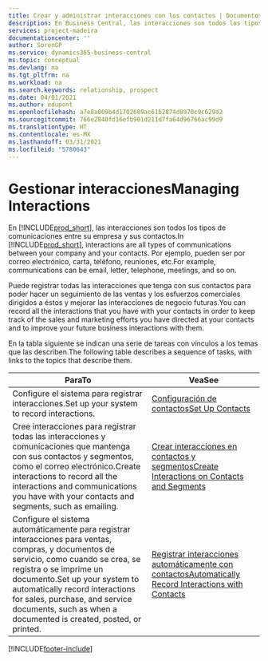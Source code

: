 ```yaml
---
title: Crear y administrar interacciones con los contactos | Documentos de Microsoft
description: En Business Central, las interacciones son todos los tipos de comunicaciones entre su empresa y sus contactos. Por ejemplo, pueden ser por correo electrónico, carta, teléfono, reuniones, etc.
services: project-madeira
documentationcenter: ''
author: SorenGP
ms.service: dynamics365-business-central
ms.topic: conceptual
ms.devlang: na
ms.tgt_pltfrm: na
ms.workload: na
ms.search.keywords: relationship, prospect
ms.date: 04/01/2021
ms.author: edupont
ms.openlocfilehash: a7e8a009b4d1702689ac61b2874d8970c9c629d2
ms.sourcegitcommit: 766e2840fd16efb901d211d7fa64d96766ac99d9
ms.translationtype: HT
ms.contentlocale: es-MX
ms.lasthandoff: 03/31/2021
ms.locfileid: "5780643"
---
```

# <a name="managing-interactions"></a><span data-ttu-id="91142-104">Gestionar interacciones</span><span class="sxs-lookup"><span data-stu-id="91142-104">Managing Interactions</span></span>
<span data-ttu-id="91142-105">En [!INCLUDE[prod_short](includes/prod_short.md)], las interacciones son todos los tipos de comunicaciones entre su empresa y sus contactos.</span><span class="sxs-lookup"><span data-stu-id="91142-105">In [!INCLUDE[prod_short](includes/prod_short.md)], interactions are all types of communications between your company and your contacts.</span></span> <span data-ttu-id="91142-106">Por ejemplo, pueden ser por correo electrónico, carta, teléfono, reuniones, etc.</span><span class="sxs-lookup"><span data-stu-id="91142-106">For example, communications can be email, letter, telephone, meetings, and so on.</span></span>

<span data-ttu-id="91142-107">Puede registrar todas las interacciones que tenga con sus contactos para poder hacer un seguimiento de las ventas y los esfuerzos comerciales dirigidos a éstos y mejorar las interacciones de negocio futuras.</span><span class="sxs-lookup"><span data-stu-id="91142-107">You can record all the interactions that you have with your contacts in order to keep track of the sales and marketing efforts you have directed at your contacts and to improve your future business interactions with them.</span></span>

<span data-ttu-id="91142-108">En la tabla siguiente se indican una serie de tareas con vínculos a los temas que las describen.</span><span class="sxs-lookup"><span data-stu-id="91142-108">The following table describes a sequence of tasks, with links to the topics that describe them.</span></span>

| <span data-ttu-id="91142-109">Para</span><span class="sxs-lookup"><span data-stu-id="91142-109">To</span></span> | <span data-ttu-id="91142-110">Vea</span><span class="sxs-lookup"><span data-stu-id="91142-110">See</span></span> |
| --- | --- |
| <span data-ttu-id="91142-111">Configure el sistema para registrar interacciones.</span><span class="sxs-lookup"><span data-stu-id="91142-111">Set up your system to record interactions.</span></span> |[<span data-ttu-id="91142-112">Configuración de contactos</span><span class="sxs-lookup"><span data-stu-id="91142-112">Set Up Contacts</span></span>](marketing-setup-contacts.md) |
|<span data-ttu-id="91142-113">Cree interacciones para registrar todas las interacciones y comunicaciones que mantenga con sus contactos y segmentos, como el correo electrónico.</span><span class="sxs-lookup"><span data-stu-id="91142-113">Create interactions to record all the interactions and communications you have with your contacts and segments, such as emailing.</span></span>|[<span data-ttu-id="91142-114">Crear interacciones en contactos y segmentos</span><span class="sxs-lookup"><span data-stu-id="91142-114">Create Interactions on Contacts and Segments</span></span>](marketing-how-create-interactions.md)|
|<span data-ttu-id="91142-115">Configure el sistema automáticamente para registrar interacciones para ventas, compras, y documentos de servicio, como cuando se crea, se registra o se imprime un documento.</span><span class="sxs-lookup"><span data-stu-id="91142-115">Set up your system to automatically record interactions for sales, purchase, and service documents, such as when a documented is created, posted, or printed.</span></span>|[<span data-ttu-id="91142-116">Registrar interacciones automáticamente con contactos</span><span class="sxs-lookup"><span data-stu-id="91142-116">Automatically Record Interactions with Contacts</span></span>](marketing-auto-record-interactions.md)|


[!INCLUDE[footer-include](includes/footer-banner.md)]